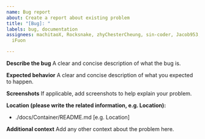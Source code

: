```yaml
---
name: Bug report
about: Create a report about existing problem
title: "[Bug]: "
labels: bug, documentation
assignees: machitaoX, Rocksnake, zhyChesterCheung, sin-coder, Jacob953, LyliAgave,
  iFuon

---
```


**Describe the bug**
A clear and concise description of what the bug is.

**Expected behavior**
A clear and concise description of what you expected to happen.

**Screenshots**
If applicable, add screenshots to help explain your problem.

**Location (please write the related information, e.g. Location):**
- ./docs/Container/README.md [e.g. Location]

**Additional context**
Add any other context about the problem here.

